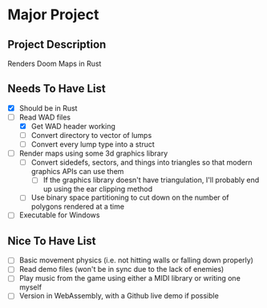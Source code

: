 # Major Project

## Project Description

Renders Doom Maps in Rust

## Needs To Have List

- [x] Should be in Rust
- [ ] Read WAD files
  - [x] Get WAD header working
  - [ ] Convert directory to vector of lumps
  - [ ] Convert every lump type into a struct
- [ ] Render maps using some 3d graphics library
  - [ ] Convert sidedefs, sectors, and things into triangles so that modern graphics APIs can use them
    - [ ] If the graphics library doesn't have triangulation, I'll probably end up using the ear clipping method
  - [ ] Use binary space partitioning to cut down on the number of polygons rendered at a time
- [ ] Executable for Windows

## Nice To Have List

- [ ] Basic movement physics (i.e. not hitting walls or falling down properly)
- [ ] Read demo files (won't be in sync due to the lack of enemies)
- [ ] Play music from the game using either a MIDI library or writing one myself
- [ ] Version in WebAssembly, with a Github live demo if possible
